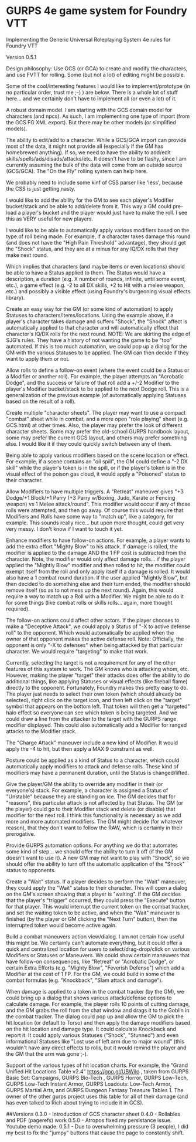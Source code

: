 # GURPS 4e game system for Foundry VTT
Implementing the Generic Universal Roleplaying System 4e rules for Foundry VTT

Version 0.5.1

Design philosophy: Use GCS (or GCA) to create and modify the characters, and use FVTT for rolling.  Some (but not a lot) of editing might be possible.

Some of the cool/interesting features I would like to implement/prototype (in no particular order, trust me ;-) ) are below.   There is a whole lot of stuff here... and we certainly don't have to implement all (or even a lot) of it.   

A robust domain model.   I am starting with the GCS domain model for characters (and npcs).   As such, I am implementing one type of import (from the GCS FG XML export).  But there may be other models (or simplified models).

The ability to edit/add to a character. While a GCS/GCA import can provide most of the data, it might not provide all (especially if the GM has homebrewed anything).   If so, we need to have the ability to add/edit skills/spells/ads/disads/attacks/etc.   It doesn't have to be flashy, since I am currently assuming the bulk of the data will come from an outside source (GCS/GCA).   The "On the Fly" rolling system can help here.

We probably need to include some kinf of CSS parser like 'less', because the CSS is just getting nasty.

I would like to add the ability for the GM to see each player's Modifier bucket/stack and be able to add/delete from it.   This way a GM could pre-load a player's bucket and the player would just have to make the roll.  I see this as VERY useful for new players.   

I would like to be able to automatically apply various modifiers based on the type of roll being made.    For example, if a character takes damage this round (and does not have the "High Pain Threshold" advantage), they should get the "Shock" status, and they are at a minus for any IQ/DX rolls that they make next round.

Which implies that characters (and maybe items or even locations) should be able to have a Status applied to them.   The Status would have a description, a duration (e.g. X number of rounds, infinite, until some event, etc.), a game effect (e.g. -2 to all DX skills, +2 to Hit with a melee weapon, etc.) and possibly a visible effect (using Foundry's burgeoning visual effects library).   

Create an easy way for the GM (or some kind of automation) to apply Statuses to characters/items/locations.   Using the example above, if a player's character takes damage and suffers "Shock", the "Shock" affect is automatically applied to that character and will automatically effect that character's IQ/DX rolls for the next round.
NOTE:  We are skirting the edge of SJG's rules.   They have a history of not wanting the game to be "too" automated.  If this is too much automation, we could pop up a dialog for the GM with the various Statuses to be applied.   The GM can then decide if they want to apply them or not.

Allow rolls to define a follow-on event (where the event could be a Status or a Modifier or another roll).  For example, the player attempts an "Acrobatic Dodge", and the success or failure of that roll add a +/-2 Modifier to the player's Modifier bucket/stack to be applied to the next Dodge roll.   This is a generalization of the previous example (of automatically applying Statuses based on the result of a roll). 

Create multiple "character sheets".   The player may want to use a compact "combat" sheet while in combat, and a more open "role playing" sheet (e.g. GCS.html) at other times.   Also, the player may prefer the look of different character sheets.  Some may prefer the old-school GURPS handbook layout, some may prefer the current GCS layout, and others may prefer something else.   I would like it if they could quickly switch between any of them.

Being able to apply various modifiers based on the scene location or effect.   For example, if a scene contains an "oil spill", the GM could define a "-2 DX skill" while the player's token is in the spill, or if the player's token is in the visual effect of the poison gas cloud, it would apply a "Poisoned" status to their character.

Allow Modifiers to have multiple triggers.   A "Retreat" maneuver gives "+3 Dodge/+1 Block/+1 Parry (+3 Parry w/Boxing, Judo, Karate or Fencing weapon) vs 1 Melee attack/round".  This modifier would occur if any of those rolls were attempted, and then go away.  Of course this would require that Modifiers and Rolls have some way to "match up", like a category, for example.    This sounds really nice... but upon more thought, could get very very messy.   I don't know if I want to touch it yet.

Enhance modifiers to have follow-on actions.   For example, a player wants to add the extra effort "Mighty Blow" to his attack.  If damage is rolled, the modifier is applied to the damage AND the 1 FP cost is subtracted from the character.   Note, the modifier would only affect damage rolls... if the player applied the "Mightly Blow" modifier and then rolled to hit, the modifier could exempt itself from the roll and only apply itself if a damage is rolled.   It would also have a 1 combat round duration.   If the user applied "Mightly Blow", but then decided to do something else and their turn ended, the modifier should remove itself (so as to not mess up the next round).   Again, this would require a way to match up a Roll with a Modifier.   We might be able to do it for some things (like combat rolls or skills rolls... again, more thought required).

The follow-on actions could affect other actors.   If the player chooses to make a "Deceptive Attack", we could apply a Status of "-X to active defense roll" to the opponent.  Which would automatically be applied when the owner of that opponent makes the active defense roll.  Note: Officially, the opponent is only "-X to defenses" when being attacked by that particular character.  We would require "targeting" to make that work.

Currently, selecting the target is not a requirement for any of the other features of this system to work.   The GM knows who is attacking whom, etc.   However, making the player "target" their attacks does offer the ability to do additional things, like applying Statuses or visual effects (like fireball flame) directly to the opponent.    Fortunately, Foundry makes this pretty easy to do.  The player just needs to select their own token (which should already be selected), right click on the target icon, and then left click on the "target" symbol that appears on the bottom left.   That token will then get a "targeted" halo effect so everyone can see which token is being targeted.   And we could draw a line from the attacker to the target with the GURPS range modifier displayed.   This could also automatically add a Modifier for ranged attacks to the Modifier stack.

The "Charge Attack" maneuver include a new kind of Modifier.   It would apply the -4 to hit, but then apply a MAX:9 constraint as well.

Posture could be applied as a kind of Status to a character, which could automatically apply modifiers to attack and defense rolls.  These kind of modifiers may have a permanent duration, until the Status is changed/lifted.   

Give the player/GM the ability to override any modifier in their (or everyone's) stack.   For example, a character is assigned a Status of "Unstable" because they are standing on ice.   The GM decides that for "reasons", this particular attack is not affected by that Status.   The GM (or the player) could go to their Modifier stack and delete (or disable) that modifier for the next roll.   I think this functionality is necessary as we add more and more automated modifiers.  The GM might decide (for whatever reason), that they don't want to follow the RAW, which is certainly in their prerogative.

Provide GURPS automation options.   For anything we do that automates some kind of step... we should offer the ability to turn it off (if the GM doesn't want to use it).   A new GM may not want to play with "Shock", so we should offer the ability to turn off the automatic application of the "Shock" status to opponents.

Create a "Wait" status.   If a player decides to perform the "Wait" maneuver, they could apply the "Wait" status to their character.   This will open a dialog on the GM's screen showing that a player is "waiting".   If the GM decides that the player's "trigger" occurred, they could press the "Execute" button for that player.   This would interrupt the current token on the combat tracker, and set the waiting token to be active, and when the "Wait" maneuver is finished (by the player or GM clicking the "Next Turn" button), then the interrupted token would become active again.

Build a combat maneuvers action view/dialog.  I am not certain how useful this might be.  We certainly can't automate everything, but it could offer a quick and centralized location for users to select/drag-drop/click on various Modifiers or Statuses or Maneuvers.   We could show certain maneuvers that have follow-on consequences, like "Retreat" or "Acrobatic Dodge", or certain Extra Efforts (e.g. "Mighty Blow", "Feverish Defense") which add a Modifier at the cost of 1 FP.   For the GM, we could build in some of the combat formulas (e.g. "Knockback", "Slam attack and damage").

When damage is applied to a token in the combat tracker (by the GM), we could bring up a dialog that shows various attack/defense options to calculate damage.   For example, the player rolls 10 points of cutting damage, and the GM grabs the roll from the chat window and drags it to the Goblin in the combat tracker.   The dialog could pop up and allow the GM to pick the hit location (or default to Torso) and then apply the damage modifiers based on the hit location and damage type.   It could calculate Knockback and report it.   It could apply various Statuses ("Shock", "Stunned") and even informational Statuses like "Lost use of left arm due to major wound" (this wouldn't have any direct effects to rolls, but it would remind the player and the GM that the arm was gone ;-).

Support of the various types of hit location charts.   For example, the "Grand Unified Hit Locations Table v2.4" https://goo.gl/UBWilo , taken from GURPS Basic Set: Campaigns, GURPS Bio-Tech , GURPS Horror, GURPS Low-Tech, GURPS Low-Tech Instant Armor, GURPS Loadouts: Low-Tech Armor, GURPS Martial Arts, and GURPS Dungeon Fantasy Treasure Tables 1.  The owner of the other gurps project uses this table for all of their damage (and has even talked to Rich about trying to include it in GCS).


##Versions
0.3.0 - Introduction of GCS character sheet
0.4.0 - Rollables and PDF (pagerefs) work
0.5.0 - Atropos fixed my persistance issue.   Youtube demo made.
0.5.1 - Due to overwhelming pressure (3 people), I did my best to fix the "jumpy" buttons that cause the page to constantly shift.
